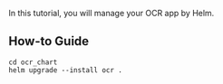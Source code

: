 In this tutorial, you will manage your OCR app by Helm.

## How-to Guide
```shell
cd ocr_chart
helm upgrade --install ocr .
```
